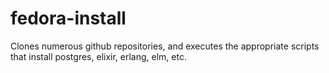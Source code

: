 # fedora-install
Clones numerous github repositories, and executes the appropriate scripts that install postgres, elixir, erlang, elm, etc.
